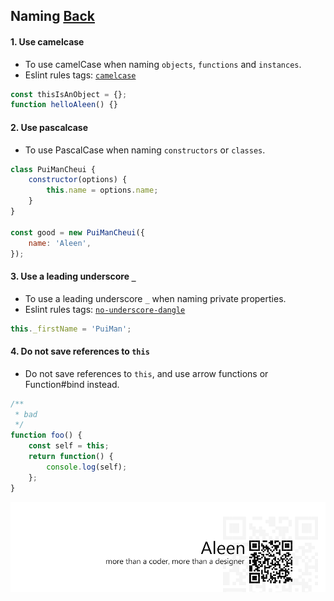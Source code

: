 ## Naming [**Back**](./../README.md)

#### 1. Use camelcase

- To use camelCase when naming `objects`, `functions` and `instances`.
- Eslint rules tags: [`camelcase`](http://eslint.org/docs/rules/camelcase.html)

```js
const thisIsAnObject = {};
function helloAleen() {}
```

#### 2. Use pascalcase

- To use PascalCase when naming `constructors` or `classes`.

```js
class PuiManCheui {
    constructor(options) {
        this.name = options.name;
    }
}

const good = new PuiManCheui({
    name: 'Aleen',
});
```

#### 3. Use a leading underscore `_`

- To use a leading underscore `_` when naming private properties.
- Eslint rules tags: [`no-underscore-dangle`](http://eslint.org/docs/rules/no-underscore-dangle.html)

```js
this._firstName = 'PuiMan';
```

#### 4. Do not save references to `this`

- Do not save references to `this`, and use arrow functions or Function#bind instead.

```js
/**
 * bad
 */
function foo() {
    const self = this;
    return function() {
        console.log(self);
    };
}
```

<a href="http://aleen42.github.io/" target="_blank" ><img src="./../pic/tail.gif"></a>